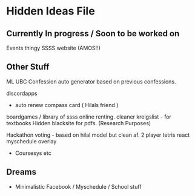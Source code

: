 # Hidden Ideas File

## Currently In progress / Soon to be worked on

Events thingy
SSSS website (AMOS!!)

## Other Stuff

ML UBC Confession auto generator based on previous confessions. 

discordapps
- auto renew compass card ( Hilals friend )

boardgames / library of ssss  online renting. 
  cleaner kreigslist - for textbooks 
  Hidden blacksite for pdfs. (Research Purposes)
  
Hackathon voting - based on hilal model but clean af. 
2 player tetris react 
myschedule overlay
- Coursesys etc 

## Dreams

- Minimalistic Facebook / Myschedule / School stuff